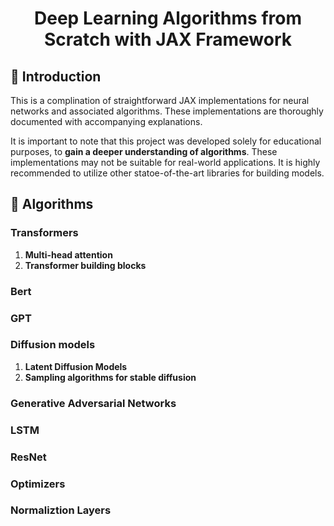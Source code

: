 <h1 align="center"> Deep Learning Algorithms from Scratch with JAX Framework </h1>

## 👋 Introduction

This is a complination of straightforward JAX implementations for neural networks and associated algorithms. These implementations are thoroughly documented with accompanying explanations.

It is important to note that this project was developed solely for educational purposes, to **gain a deeper understanding of algorithms**. These implementations may not be suitable for real-world applications. It is highly recommended to utilize other statoe-of-the-art libraries for building models.


## 📝 Algorithms

### Transformers
1. **Multi-head attention**
2. **Transformer building blocks**

### Bert

### GPT

### Diffusion models
1. **Latent Diffusion Models**
2. **Sampling algorithms for stable diffusion**

### Generative Adversarial Networks

### LSTM

### ResNet

### Optimizers

### Normaliztion Layers